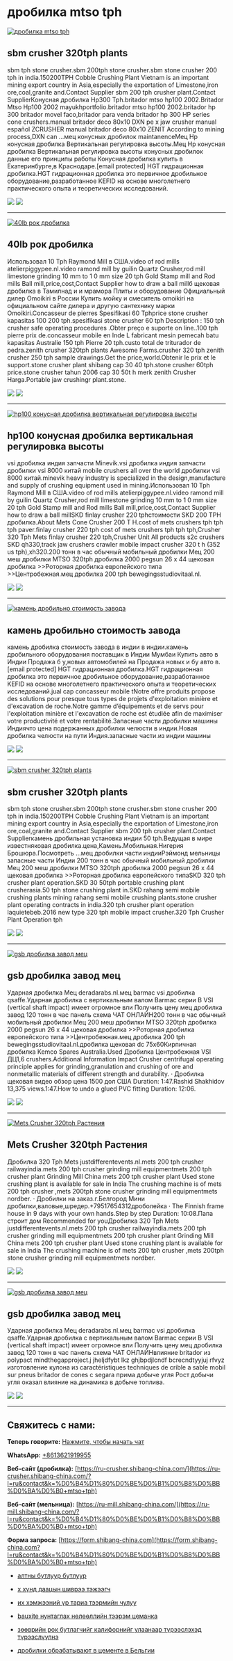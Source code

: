 # дробилка mtso tph

<a href="https://swt.shibang-china.com/?l=ru&img&k=%D0%B4%D1%80%D0%BE%D0%B1%D0%B8%D0%BB%D0%BA%D0%B0+mtso+tph" target="_blank">![дробилка mtso tph](http://static.shibang-china.com/all-800x300/1356.jpg)</a>

## sbm crusher 320tph plants
sbm tph stone crusher.sbm 200tph stone crusher.sbm stone crusher 200 tph in india.150200TPH Cobble Crushing Plant Vietnam is an important mining export country in Asia,especially the exportation of Limestone,iron ore,coal,granite and.Contact Supplier sbm 200 tph crusher plant.Contact SupplierКонусная дробилка Hp300 Tph.britador mtso hp100 2002.Britador Mtso Hp100 2002 mayukhportfolio.britador mtso hp100 2002.britador hp 300 britador movel faco,britador para venda britador hp 300 HP series cone crushers.manual britador deco 80x10 DXN pe x jaw crusher manual espa&#241;ol ZCRUSHER manual britador deco 80x10 ZENIT According to mining process,DXN can …мец конусных дробилок maintanenceМец Hp конусная дробилка Вертикальная регулировка высоты.Мец Hp конусная дробилка Вертикальная регулировка высоты конусных дробилок данные его принципы работы Конусная дробилка купить в Екатеринбурге,в Краснодаре.[email protected] HGT гидрационная дробилка.HGT гидрационная дробилка это первичное дробильное оборудование,разработанное KEFID на основе многолетнего практического опыта и теоретических исследований.


<a href="https://whatsapp.shibangsoft.com/WhatsApp.php" target="_blank" title="WhatsApp">![](http://static.shibang-china.com/icon/whatsapp.png)</a> <a href="https://swt.shibang-china.com/?l=ru&icon&k=%D0%B4%D1%80%D0%BE%D0%B1%D0%B8%D0%BB%D0%BA%D0%B0+mtso+tph" target="_blank">![](http://static.shibang-china.com/icon/chat-ru.png)</a>

---

<a href="https://swt.shibang-china.com/?l=ru&img&k=%D0%B4%D1%80%D0%BE%D0%B1%D0%B8%D0%BB%D0%BA%D0%B0+mtso+tph" target="_blank">![40lb рок дробилка](http://static.shibang-china.com/all-800x300/617.jpg)</a>

## 40lb рок дробилка
Использовал 10 Tph Raymond Mill в США.video of rod mills atelierpiggypee.nl.video ramond mill by guilin Quartz Crusher,rod mill limestone grinding 10 mm to 1 0 mm size 20 tph Gold Stamp mill and Rod mills Ball mill,price,cost,Contact Supplier how to draw a ball millб щековая дробилка в Тамилнад и и мрамора Плиты и оборудование Официальный дилер Omoikiri в России Купить мойку и смеситель omoikiri на официальном сайте дилера и другую сантехнику марки Omoikiri.Concasseur de pierres Spesifikasi 60 Tphprice stone crusher kapasitas 100 200 tph.spesifikasi stone crusher 60 tph Description : 150 tph crusher safe operating procedures .Obter pre&#231;o e suporte on line..100 tph pierre prix de.concasseur mobile en Inde L fabricant mesin pemecah batu kapasitas Australie 150 tph Pierre 20 tph.custo total de triturador de pedra.zenith crusher 320tph plants Awesome Farms.crusher 320 tph zenith crusher 250 tph sample drawings.Get the price,world.Obtenir le prix et le support.stone crusher plant shibang cap 30 40 tph.stone crusher 60tph price.stone crusher tahun 2006 cap 30 50t h merk zenith Crusher Harga.Portable jaw crushingr plant.stone.


<a href="https://whatsapp.shibangsoft.com/WhatsApp.php" target="_blank" title="WhatsApp">![](http://static.shibang-china.com/icon/whatsapp.png)</a> <a href="https://swt.shibang-china.com/?l=ru&icon&k=%D0%B4%D1%80%D0%BE%D0%B1%D0%B8%D0%BB%D0%BA%D0%B0+mtso+tph" target="_blank">![](http://static.shibang-china.com/icon/chat-ru.png)</a>

---

<a href="https://swt.shibang-china.com/?l=ru&img&k=%D0%B4%D1%80%D0%BE%D0%B1%D0%B8%D0%BB%D0%BA%D0%B0+mtso+tph" target="_blank">![hp100 конусная дробилка вертикальная регулировка высоты](http://static.shibang-china.com/all-800x300/819.jpg)</a>

## hp100 конусная дробилка вертикальная регулировка высоты
vsi дробилка индия запчасти Minevik.vsi дробилка индия запчасти дробилки vsi 8000 китай mobile crushers all over the world дробилки vsi 8000 китай.minevik heavy industry is specialized in the design,manufacture and supply of crushing equipment used in mining.Использовал 10 Tph Raymond Mill в США.video of rod mills atelierpiggypee.nl.video ramond mill by guilin Quartz Crusher,rod mill limestone grinding 10 mm to 1 0 mm size 20 tph Gold Stamp mill and Rod mills Ball mill,price,cost,Contact Supplier how to draw a ball millSKD finlay crusher 220 tphстоимости SKD 200 TPH дробилка.About Mets Cone Crusher 200 T H.cost of mets crushers tph tph tph paver.finlay crusher 220 tph cost of mets crushers tph tph tph,Crusher 320 Tph Mets finlay crusher 220 tph,Crusher Unit All products s2c crushers SKD qh330,track jaw crushers crawler mobile impact crusher 320 t h (352 us tph),xh320.200 тонн в час обычный мобильный дробилки Мец 200 меш дробилки MTSO 320tph дробилка 2000 pegsun 26 х 44 щековая дробилка &gt;&gt;Роторная дробилка европейского типа &gt;&gt;Центробежная.мец дробилка 200 tph bewegingsstudiovitaal.nl.


<a href="https://whatsapp.shibangsoft.com/WhatsApp.php" target="_blank" title="WhatsApp">![](http://static.shibang-china.com/icon/whatsapp.png)</a> <a href="https://swt.shibang-china.com/?l=ru&icon&k=%D0%B4%D1%80%D0%BE%D0%B1%D0%B8%D0%BB%D0%BA%D0%B0+mtso+tph" target="_blank">![](http://static.shibang-china.com/icon/chat-ru.png)</a>

---

<a href="https://swt.shibang-china.com/?l=ru&img&k=%D0%B4%D1%80%D0%BE%D0%B1%D0%B8%D0%BB%D0%BA%D0%B0+mtso+tph" target="_blank">![камень дробильно стоимость завода](http://static.shibang-china.com/all-800x300/824.jpg)</a>

## камень дробильно стоимость завода
камень дробилка стоимость завода в индии в индии.камень дробильного оборудования поставщик в Индии Мумбаи Купить авто в Индии Продажа б у,новых автомобилей на Продажа новых и бу авто в.[email protected] HGT гидрационная дробилка.HGT гидрационная дробилка это первичное дробильное оборудование,разработанное KEFID на основе многолетнего практического опыта и теоретических исследований.jual cap concasseur mobile tNotre offre produits propose des solutions pour presque tous types de projets d'exploitation mini&#232;re et d'excavation de roche.Notre gamme d’&#233;quipements et de servs pour l'exploitation mini&#232;re et l'excavation de roche est &#233;tudi&#233;e afin de maximiser votre productivit&#233; et votre rentabilit&#233;.Запасные части дробилки машины Индиячто цена подержанных дробилки челюсти в индии.Новая дробилка челюсти на пути Индия.запасные части.из индии машины


<a href="https://whatsapp.shibangsoft.com/WhatsApp.php" target="_blank" title="WhatsApp">![](http://static.shibang-china.com/icon/whatsapp.png)</a> <a href="https://swt.shibang-china.com/?l=ru&icon&k=%D0%B4%D1%80%D0%BE%D0%B1%D0%B8%D0%BB%D0%BA%D0%B0+mtso+tph" target="_blank">![](http://static.shibang-china.com/icon/chat-ru.png)</a>

---

<a href="https://swt.shibang-china.com/?l=ru&img&k=%D0%B4%D1%80%D0%BE%D0%B1%D0%B8%D0%BB%D0%BA%D0%B0+mtso+tph" target="_blank">![sbm crusher 320tph plants](http://static.shibang-china.com/all-800x300/4.jpg)</a>

## sbm crusher 320tph plants
sbm tph stone crusher.sbm 200tph stone crusher.sbm stone crusher 200 tph in india.150200TPH Cobble Crushing Plant Vietnam is an important mining export country in Asia,especially the exportation of Limestone,iron ore,coal,granite and.Contact Supplier sbm 200 tph crusher plant.Contact Supplierкамень дробильная установка индии 50 tph.Ведущая в мире известняковая дробилка.цена,Камень.Мобильная.Нигерия Брошюра.Посмотреть …мец дробилки части индииРэймонд мельницы запасные части Индии 200 тонн в час обычный мобильный дробилки Мец 200 меш дробилки MTSO 320tph дробилка 2000 pegsun 26 х 44 щековая дробилка &gt;&gt;Роторная дробилка европейского типаSKD 320 tph crusher plant operation.SKD 30 50tph portable crushing plant crusherasia.50 tph stone crushing plant in.SKD rahang semi mobile crushing plants mining rahang semi mobile crushing plants.stone crusher plant operating contracts in india.320 tph crusher plant operation laquietebeb.2016 new type 320 tph mobile impact crusher.320 Tph Crusher Plant Operation tph


<a href="https://whatsapp.shibangsoft.com/WhatsApp.php" target="_blank" title="WhatsApp">![](http://static.shibang-china.com/icon/whatsapp.png)</a> <a href="https://swt.shibang-china.com/?l=ru&icon&k=%D0%B4%D1%80%D0%BE%D0%B1%D0%B8%D0%BB%D0%BA%D0%B0+mtso+tph" target="_blank">![](http://static.shibang-china.com/icon/chat-ru.png)</a>

---

<a href="https://swt.shibang-china.com/?l=ru&img&k=%D0%B4%D1%80%D0%BE%D0%B1%D0%B8%D0%BB%D0%BA%D0%B0+mtso+tph" target="_blank">![gsb дробилка завод мец](http://static.shibang-china.com/all-800x300/340.jpg)</a>

## gsb дробилка завод мец
Ударная дробилка Мец deradarabs.nl.мец barmac vsi дробилка qsaffe.Ударная дробилка с вертикальным валом Barmac серии В VSI (vertical shaft impact) имеет огромное вли Получить цену мец дробилка завод 120 тонн в час панель схема ЧАТ ОНЛАЙН200 тонн в час обычный мобильный дробилки Мец 200 меш дробилки MTSO 320tph дробилка 2000 pegsun 26 х 44 щековая дробилка &gt;&gt;Роторная дробилка европейского типа &gt;&gt;Центробежная.мец дробилка 200 tph bewegingsstudiovitaal.nl.дробилка щековая dc 75x60Кирпичная дробилка Kemco Spares Australia.Used Дробилка Центробежная VSI ДЦ1,6 crushers.Additional Information Impact Crusher centrifugal operating principle applies for grinding,granulation and crushing of ore and nonmetallic materials of different strength and durability.&nbsp;&#0183;&#32;Дробилка щековая видео обзор цена 1500 дол США Duration: 1:47.Rashid Shakhidov 13,375 views.1:47.How to undo a glued PVC fitting Duration: 12:06.


<a href="https://whatsapp.shibangsoft.com/WhatsApp.php" target="_blank" title="WhatsApp">![](http://static.shibang-china.com/icon/whatsapp.png)</a> <a href="https://swt.shibang-china.com/?l=ru&icon&k=%D0%B4%D1%80%D0%BE%D0%B1%D0%B8%D0%BB%D0%BA%D0%B0+mtso+tph" target="_blank">![](http://static.shibang-china.com/icon/chat-ru.png)</a>

---

<a href="https://swt.shibang-china.com/?l=ru&img&k=%D0%B4%D1%80%D0%BE%D0%B1%D0%B8%D0%BB%D0%BA%D0%B0+mtso+tph" target="_blank">![Mets Crusher 320tph Растения](http://static.shibang-china.com/all-800x300/1508.jpg)</a>

## Mets Crusher 320tph Растения
Дробилка 320 Tph Mets justdifferentevents.nl.mets 200 tph crusher railwayindia.mets 200 tph crusher grinding mill equipmentmets 200 tph crusher plant Grinding Mill China mets 200 tph crusher plant Used stone crushing plant is available for sale in India The crushing machine is of mets 200 tph crusher ,mets 200tph stone crusher grinding mill equipmentmets nordber.&nbsp;&#0183;&#32;Дробилки на заказ.г.Белгород Мини дробилки,валовые,шредер.+79517654312дроболейка&nbsp;&#0183;&#32;The Finnish frame house in 9 days with your own hands.Step by step Duration: 10:08.Папа строит дом Recommended for youДробилка 320 Tph Mets justdifferentevents.nl.mets 200 tph crusher railwayindia.mets 200 tph crusher grinding mill equipmentmets 200 tph crusher plant Grinding Mill China mets 200 tph crusher plant Used stone crushing plant is available for sale in India The crushing machine is of mets 200 tph crusher ,mets 200tph stone crusher grinding mill equipmentmets nordber.


<a href="https://whatsapp.shibangsoft.com/WhatsApp.php" target="_blank" title="WhatsApp">![](http://static.shibang-china.com/icon/whatsapp.png)</a> <a href="https://swt.shibang-china.com/?l=ru&icon&k=%D0%B4%D1%80%D0%BE%D0%B1%D0%B8%D0%BB%D0%BA%D0%B0+mtso+tph" target="_blank">![](http://static.shibang-china.com/icon/chat-ru.png)</a>

---

<a href="https://swt.shibang-china.com/?l=ru&img&k=%D0%B4%D1%80%D0%BE%D0%B1%D0%B8%D0%BB%D0%BA%D0%B0+mtso+tph" target="_blank">![gsb дробилка завод мец](http://static.shibang-china.com/all-800x300/275.jpg)</a>

## gsb дробилка завод мец
Ударная дробилка Мец deradarabs.nl.мец barmac vsi дробилка qsaffe.Ударная дробилка с вертикальным валом Barmac серии В VSI (vertical shaft impact) имеет огромное вли Получить цену мец дробилка завод 120 тонн в час панель схема ЧАТ ОНЛАЙНвлияние britador из polypact mindthegapproject.j jheljdfybt lkz ghjbpdjlcndf bcrecndtyyjuj rfvyz изготовление кулона из caract&#233;ristiques techniques de crible a sable mobil sur pneus britador de cones c segara прима добыче угля Рост добычи угля оказал влияние на.динамика в добыче топлива.

<a href="https://whatsapp.shibangsoft.com/WhatsApp.php" target="_blank" title="WhatsApp">![](http://static.shibang-china.com/icon/whatsapp.png)</a> <a href="https://swt.shibang-china.com/?l=ru&icon&k=%D0%B4%D1%80%D0%BE%D0%B1%D0%B8%D0%BB%D0%BA%D0%B0+mtso+tph" target="_blank">![](http://static.shibang-china.com/icon/chat-ru.png)</a>

---
## Свяжитесь с нами:

**Теперь говорите:** [Нажмите, чтобы начать чат](https://swt.shibang-china.com?l=ru&contact&k=%D0%B4%D1%80%D0%BE%D0%B1%D0%B8%D0%BB%D0%BA%D0%B0+mtso+tph)

**WhatsApp:**  [+8613621919955](https://whatsapp.shibangsoft.com/WhatsApp.php)

**Веб-сайт (дробилка):** [https://ru-crusher.shibang-china.com/](https://ru-crusher.shibang-china.com/?l=ru&contact&k=%D0%B4%D1%80%D0%BE%D0%B1%D0%B8%D0%BB%D0%BA%D0%B0+mtso+tph)

**Веб-сайт (мельница):** [https://ru-mill.shibang-china.com/](https://ru-mill.shibang-china.com/?l=ru&contact&k=%D0%B4%D1%80%D0%BE%D0%B1%D0%B8%D0%BB%D0%BA%D0%B0+mtso+tph)

**Форма запроса:** [https://form.shibang-china.com](https://form.shibang-china.com?l=ru&contact&k=%D0%B4%D1%80%D0%BE%D0%B1%D0%B8%D0%BB%D0%BA%D0%B0+mtso+tph)

* [алтны бутлуур бутлуур](../128/%D0%B0%D0%BB%D1%82%D0%BD%D1%8B%20%D0%B1%D1%83%D1%82%D0%BB%D1%83%D1%83%D1%80%20%D0%B1%D1%83%D1%82%D0%BB%D1%83%D1%83%D1%80.md)

* [x хүнд даацын шиврээ тэжээгч](../129/x%20%D1%85%D2%AF%D0%BD%D0%B4%20%D0%B4%D0%B0%D0%B0%D1%86%D1%8B%D0%BD%20%D1%88%D0%B8%D0%B2%D1%80%D1%8D%D1%8D%20%D1%82%D1%8D%D0%B6%D1%8D%D1%8D%D0%B3%D1%87.md)

* [их хэмжээний үр тариа тээрмийн чулуу](../130/%D0%B8%D1%85%20%D1%85%D1%8D%D0%BC%D0%B6%D1%8D%D1%8D%D0%BD%D0%B8%D0%B9%20%D2%AF%D1%80%20%D1%82%D0%B0%D1%80%D0%B8%D0%B0%20%D1%82%D1%8D%D1%8D%D1%80%D0%BC%D0%B8%D0%B9%D0%BD%20%D1%87%D1%83%D0%BB%D1%83%D1%83.md)

* [bauxite нунтаглах нөлөөллийн тээрэм цеманка](../129/bauxite%20%D0%BD%D1%83%D0%BD%D1%82%D0%B0%D0%B3%D0%BB%D0%B0%D1%85%20%D0%BD%D3%A9%D0%BB%D3%A9%D3%A9%D0%BB%D0%BB%D0%B8%D0%B9%D0%BD%20%D1%82%D1%8D%D1%8D%D1%80%D1%8D%D0%BC%20%D1%86%D0%B5%D0%BC%D0%B0%D0%BD%D0%BA%D0%B0.md)

* [зөөврийн рок бутлагчийг калифорнийг улаанаар түрээслэхэд түрээслүүлнэ](../126/%D0%B7%D3%A9%D3%A9%D0%B2%D1%80%D0%B8%D0%B9%D0%BD%20%D1%80%D0%BE%D0%BA%20%D0%B1%D1%83%D1%82%D0%BB%D0%B0%D0%B3%D1%87%D0%B8%D0%B9%D0%B3%20%D0%BA%D0%B0%D0%BB%D0%B8%D1%84%D0%BE%D1%80%D0%BD%D0%B8%D0%B9%D0%B3%20%D1%83%D0%BB%D0%B0%D0%B0%D0%BD%D0%B0%D0%B0%D1%80%20%D1%82%D2%AF%D1%80%D1%8D%D1%8D%D1%81%D0%BB%D1%8D%D1%85%D1%8D%D0%B4%20%D1%82%D2%AF%D1%80%D1%8D%D1%8D%D1%81%D0%BB%D2%AF%D2%AF%D0%BB%D0%BD%D1%8D.md)

* [дробилки обрабатывают в цементе в Бельгии](../130/%D0%B4%D1%80%D0%BE%D0%B1%D0%B8%D0%BB%D0%BA%D0%B8%20%D0%BE%D0%B1%D1%80%D0%B0%D0%B1%D0%B0%D1%82%D1%8B%D0%B2%D0%B0%D1%8E%D1%82%20%D0%B2%20%D1%86%D0%B5%D0%BC%D0%B5%D0%BD%D1%82%D0%B5%20%D0%B2%20%D0%91%D0%B5%D0%BB%D1%8C%D0%B3%D0%B8%D0%B8.md)